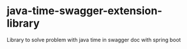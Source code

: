 # java-time-swagger-extension-library
Library to solve problem with java time in swagger doc with spring boot
